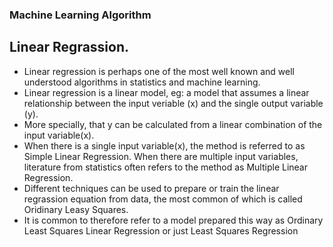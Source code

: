 ### Machine Learning Algorithm

## Linear Regrassion.

- Linear regression is perhaps one of the most well known and well understood algorithms in statistics and machine learning. 
- Linear regression is a linear model, eg: a model that assumes a linear relationship between the input veriable (x) and the single output variable (y). 
- More specially, that y can be calculated from a linear combination of the input variable(x).
- When there is a single input variable(x), the method is referred to as Simple Linear Regression. When there are multiple input variables, literature from statistics often refers to the method as Multiple Linear Regression.
- Different techniques can be used to prepare or train the linear regrassion equation from data, the most common of which is called Oridinary Leasy Squares. 
- It is common to therefore refer to a model prepared this way as Ordinary Least Squares Linear Regression or just Least Squares Regression